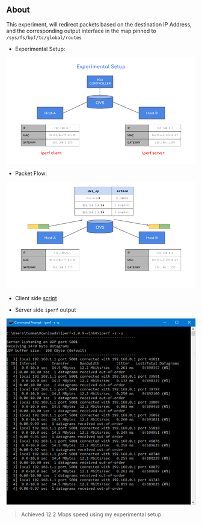## About

This experiment, will redirect packets based on the destination IP Address, and the corresponding output interface in the map pinned to `/sys/fs/bpf/tc/global/routes`

* Experimental Setup:

![setup](docs/setup.png)

* Packet Flow:

![flow](docs/packet-flow.png)

* Client side [script](docs/script.sh)

* Server side `iperf` output

![iperf-output](docs/iperf-server.PNG)

> Achieved 12.2 Mbps speed using my experimental setup.
